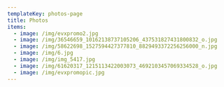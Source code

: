 ```yaml
---
templateKey: photos-page
title: Photos
items:
  - image: /img/evxpromo2.jpg
  - image: /img/36546659_10162138737105206_437531827431800832_o.jpg
  - image: /img/58622698_1527594427377810_8829493372256256000_n.jpg
  - image: /img/6.jpg
  - image: /img/img_5417.jpg
  - image: /img/61620317_1215113422003073_4692103457069334528_o.jpg
  - image: /img/evxpromopic.jpg
---
```


